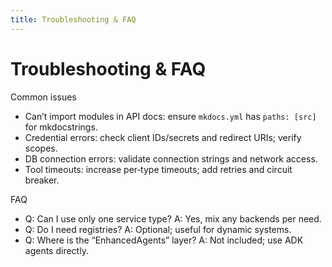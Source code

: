 ```yaml
---
title: Troubleshooting & FAQ
---
```


# Troubleshooting & FAQ

Common issues

- Can’t import modules in API docs: ensure `mkdocs.yml` has `paths: [src]` for mkdocstrings.
- Credential errors: check client IDs/secrets and redirect URIs; verify scopes.
- DB connection errors: validate connection strings and network access.
- Tool timeouts: increase per‑type timeouts; add retries and circuit breaker.

FAQ

- Q: Can I use only one service type? A: Yes, mix any backends per need.
- Q: Do I need registries? A: Optional; useful for dynamic systems.
- Q: Where is the “EnhancedAgents” layer? A: Not included; use ADK agents directly.

